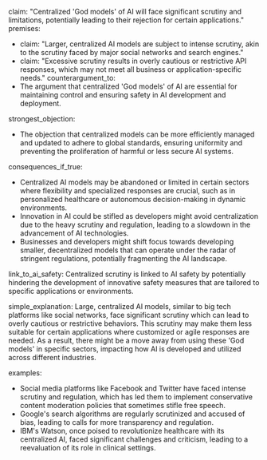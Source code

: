 claim: "Centralized 'God models' of AI will face significant scrutiny and limitations, potentially leading to their rejection for certain applications."
premises:
  - claim: "Larger, centralized AI models are subject to intense scrutiny, akin to the scrutiny faced by major social networks and search engines."
  - claim: "Excessive scrutiny results in overly cautious or restrictive API responses, which may not meet all business or application-specific needs."
counterargument_to:
  - The argument that centralized 'God models' of AI are essential for maintaining control and ensuring safety in AI development and deployment.

strongest_objection:
  - The objection that centralized models can be more efficiently managed and updated to adhere to global standards, ensuring uniformity and preventing the proliferation of harmful or less secure AI systems.

consequences_if_true:
  - Centralized AI models may be abandoned or limited in certain sectors where flexibility and specialized responses are crucial, such as in personalized healthcare or autonomous decision-making in dynamic environments.
  - Innovation in AI could be stifled as developers might avoid centralization due to the heavy scrutiny and regulation, leading to a slowdown in the advancement of AI technologies.
  - Businesses and developers might shift focus towards developing smaller, decentralized models that can operate under the radar of stringent regulations, potentially fragmenting the AI landscape.

link_to_ai_safety:
  Centralized scrutiny is linked to AI safety by potentially hindering the development of innovative safety measures that are tailored to specific applications or environments.

simple_explanation:
  Large, centralized AI models, similar to big tech platforms like social networks, face significant scrutiny which can lead to overly cautious or restrictive behaviors. This scrutiny may make them less suitable for certain applications where customized or agile responses are needed. As a result, there might be a move away from using these 'God models' in specific sectors, impacting how AI is developed and utilized across different industries.

examples:
  - Social media platforms like Facebook and Twitter have faced intense scrutiny and regulation, which has led them to implement conservative content moderation policies that sometimes stifle free speech.
  - Google's search algorithms are regularly scrutinized and accused of bias, leading to calls for more transparency and regulation.
  - IBM's Watson, once poised to revolutionize healthcare with its centralized AI, faced significant challenges and criticism, leading to a reevaluation of its role in clinical settings.